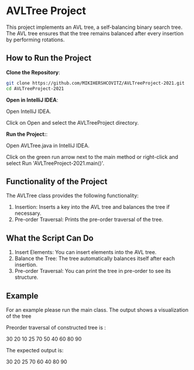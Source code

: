 # AVLTree Project

This project implements an AVL tree, a self-balancing binary search tree. The AVL tree ensures that the tree remains balanced after every insertion by performing rotations.

## How to Run the Project

**Clone the Repository**:
```bash
git clone https://github.com/MIKIHERSHCOVITZ/AVLTreeProject-2021.git
cd AVLTreeProject-2021
```

**Open in IntelliJ IDEA**:

Open IntelliJ IDEA.

Click on Open and select the AVLTreeProject directory.

**Run the Project:**:

Open AVLTree.java in IntelliJ IDEA.

Click on the green run arrow next to the main method or right-click and select Run 'AVLTreeProject-2021.main()'.

## Functionality of the Project
The AVLTree class provides the following functionality:
1. Insertion: Inserts a key into the AVL tree and balances the tree if necessary.
2. Pre-order Traversal: Prints the pre-order traversal of the tree.

## What the Script Can Do
1. Insert Elements: You can insert elements into the AVL tree.
2. Balance the Tree: The tree automatically balances itself after each insertion.
3. Pre-order Traversal: You can print the tree in pre-order to see its structure.


## Example
For an example please run the main class.
The output shows a visualization of the tree

Preorder traversal of constructed tree is :

30 20 10 25 70 50 40 60 80 90

The expected output is:

30 20 25 70 60 40 80 90
